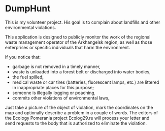 # DumpHunt

This is my volunteer project. His goal is to complain about landfills and other environmental violations.

This application is designed to publicly monitor the work of the regional waste management operator of the Arkhangelsk region, as well as those enterprises or specific individuals that harm the environment.

If you notice that:
- garbage is not removed in a timely manner,
- waste is unloaded into a forest belt or discharged into water bodies,
- the fuel spilled,
- medical waste or car tires (batteries, fluorescent lamps, etc.) are littered in inappropriate places for this purpose;
- someone is illegally logging or poaching,
- commits other violations of environmental laws,

Just take a picture of the object of violation, mark the coordinates on the map and optionally describe a problem in a couple of words. The editors of the Ecology Pomerania project Ecolog29.ru will process your letter and send requests to the body that is authorized to eliminate the violation.
